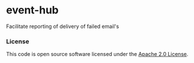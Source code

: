 
# event-hub

Facilitate reporting of delivery of failed email's

### License

This code is open source software licensed under the [Apache 2.0 License]("http://www.apache.org/licenses/LICENSE-2.0.html").
